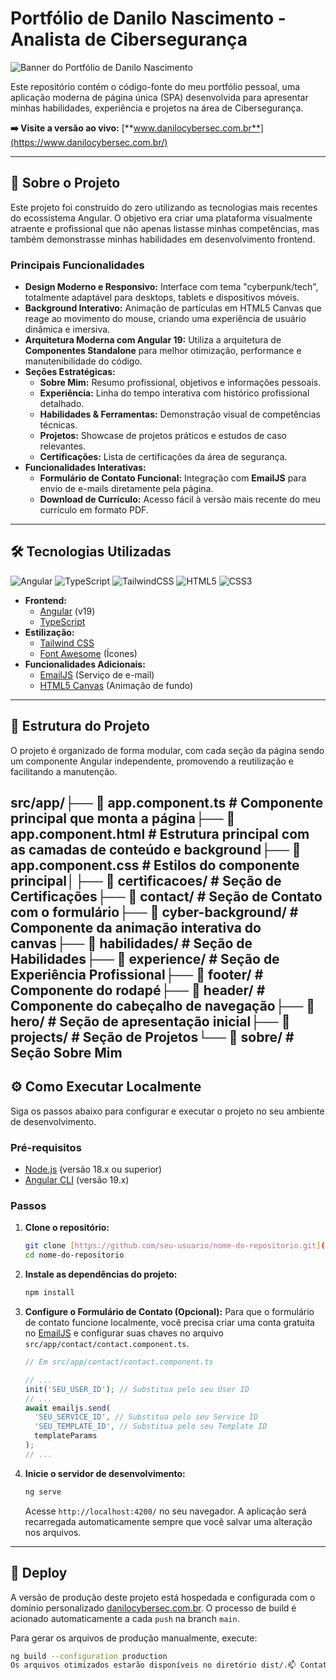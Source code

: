 # Portfólio de Danilo Nascimento - Analista de Cibersegurança

![Banner do Portfólio de Danilo Nascimento](https://placehold.co/1200x630/0a192f/64ffda?text=Danilo+Nascimento\nCybersecurity+Portfolio)

Este repositório contém o código-fonte do meu portfólio pessoal, uma aplicação moderna de página única (SPA) desenvolvida para apresentar minhas habilidades, experiência e projetos na área de Cibersegurança.

**➡️ Visite a versão ao vivo:** [**www.danilocybersec.com.br**](https://www.danilocybersec.com.br/)

---

## 🚀 Sobre o Projeto

Este projeto foi construído do zero utilizando as tecnologias mais recentes do ecossistema Angular. O objetivo era criar uma plataforma visualmente atraente e profissional que não apenas listasse minhas competências, mas também demonstrasse minhas habilidades em desenvolvimento frontend.

### Principais Funcionalidades

- **Design Moderno e Responsivo:** Interface com tema "cyberpunk/tech", totalmente adaptável para desktops, tablets e dispositivos móveis.
- **Background Interativo:** Animação de partículas em HTML5 Canvas que reage ao movimento do mouse, criando uma experiência de usuário dinâmica e imersiva.
- **Arquitetura Moderna com Angular 19:** Utiliza a arquitetura de **Componentes Standalone** para melhor otimização, performance e manutenibilidade do código.
- **Seções Estratégicas:**
  - **Sobre Mim:** Resumo profissional, objetivos e informações pessoais.
  - **Experiência:** Linha do tempo interativa com histórico profissional detalhado.
  - **Habilidades & Ferramentas:** Demonstração visual de competências técnicas.
  - **Projetos:** Showcase de projetos práticos e estudos de caso relevantes.
  - **Certificações:** Lista de certificações da área de segurança.
- **Funcionalidades Interativas:**
  - **Formulário de Contato Funcional:** Integração com **EmailJS** para envio de e-mails diretamente pela página.
  - **Download de Currículo:** Acesso fácil à versão mais recente do meu currículo em formato PDF.

---

## 🛠️ Tecnologias Utilizadas

![Angular](https://img.shields.io/badge/Angular-v19-DD0031?style=for-the-badge&logo=angular&logoColor=white)
![TypeScript](https://img.shields.io/badge/TypeScript-5.7-3178C6?style=for-the-badge&logo=typescript&logoColor=white)
![TailwindCSS](https://img.shields.io/badge/Tailwind_CSS-38B2AC?style=for-the-badge&logo=tailwind-css&logoColor=white)
![HTML5](https://img.shields.io/badge/HTML5-E34F26?style=for-the-badge&logo=html5&logoColor=white)
![CSS3](https://img.shields.io/badge/CSS3-1572B6?style=for-the-badge&logo=css3&logoColor=white)

- **Frontend:**
  - [Angular](https://angular.dev/) (v19)
  - [TypeScript](https://www.typescriptlang.org/)
- **Estilização:**
  - [Tailwind CSS](https://tailwindcss.com/)
  - [Font Awesome](https://fontawesome.com/) (Ícones)
- **Funcionalidades Adicionais:**
  - [EmailJS](https://www.emailjs.com/) (Serviço de e-mail)
  - [HTML5 Canvas](https://developer.mozilla.org/pt-BR/docs/Web/API/Canvas_API) (Animação de fundo)

---

## 📂 Estrutura do Projeto

O projeto é organizado de forma modular, com cada seção da página sendo um componente Angular independente, promovendo a reutilização e facilitando a manutenção.

src/app/├── 📄 app.component.ts         # Componente principal que monta a página├── 📄 app.component.html       # Estrutura principal com as camadas de conteúdo e background├── 📄 app.component.css        # Estilos do componente principal│├── 📁 certificacoes/          # Seção de Certificações├── 📁 contact/                 # Seção de Contato com o formulário├── 📁 cyber-background/        # Componente da animação interativa do canvas├── 📁 habilidades/             # Seção de Habilidades├── 📁 experience/              # Seção de Experiência Profissional├── 📁 footer/                  # Componente do rodapé├── 📁 header/                  # Componente do cabeçalho de navegação├── 📁 hero/                    # Seção de apresentação inicial├── 📁 projects/                # Seção de Projetos└── 📁 sobre/                   # Seção Sobre Mim
---

## ⚙️ Como Executar Localmente

Siga os passos abaixo para configurar e executar o projeto no seu ambiente de desenvolvimento.

### Pré-requisitos

- [Node.js](https://nodejs.org/) (versão 18.x ou superior)
- [Angular CLI](https://angular.dev/cli) (versão 19.x)

### Passos

1.  **Clone o repositório:**
    ```bash
    git clone [https://github.com/seu-usuario/nome-do-repositorio.git](https://github.com/seu-usuario/nome-do-repositorio.git)
    cd nome-do-repositorio
    ```

2.  **Instale as dependências do projeto:**
    ```bash
    npm install
    ```

3.  **Configure o Formulário de Contato (Opcional):**
    Para que o formulário de contato funcione localmente, você precisa criar uma conta gratuita no [EmailJS](https://www.emailjs.com/) e configurar suas chaves no arquivo `src/app/contact/contact.component.ts`.

    ```typescript
    // Em src/app/contact/contact.component.ts
    
    // ...
    init('SEU_USER_ID'); // Substitua pelo seu User ID
    // ...
    await emailjs.send(
      'SEU_SERVICE_ID', // Substitua pelo seu Service ID
      'SEU_TEMPLATE_ID', // Substitua pelo seu Template ID
      templateParams
    );
    // ...
    ```

4.  **Inicie o servidor de desenvolvimento:**
    ```bash
    ng serve
    ```
    Acesse `http://localhost:4200/` no seu navegador. A aplicação será recarregada automaticamente sempre que você salvar uma alteração nos arquivos.

---

## 🚀 Deploy

A versão de produção deste projeto está hospedada  e configurada com o domínio personalizado [danilocybersec.com.br](https://www.danilocybersec.com.br/). O processo de build é acionado automaticamente a cada `push` na branch `main`.

Para gerar os arquivos de produção manualmente, execute:
```bash
ng build --configuration production
Os arquivos otimizados estarão disponíveis no diretório dist/.📫 ContatoDanilo NascimentoLinkedIn: linkedin.com/in/eudanilocybersecE-mail: danilo.cybersec@gmail.com [cite: diog007/portifolio-daniloo/portifolio-daniloo-efe55ffde1cb73a3ec45b4e6461d7e6bcfb1e7e6/public/Dan
